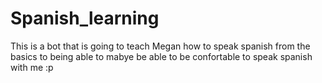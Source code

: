 # Spanish_learning
This is a bot that is going to teach Megan how to speak spanish from the basics to being able to mabye be able to be confortable to speak spanish with me :p


